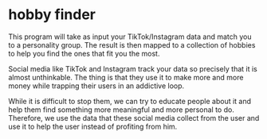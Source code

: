 # hobby finder

This program will take as input your TikTok/Instagram data and match you to a personality group. The result is then mapped to a collection of hobbies to help you find the ones that fit you the most. 

Social media like TikTok and Instagram track your data so precisely that it is almost unthinkable. The thing is that they use it to make more and more money while trapping their users in an addictive loop. 

While it is difficult to stop them, we can try to educate people about it and help them find something more meaningful and more personal to do. Therefore, we use the data that these social media collect from the user and use it to help the user instead of profiting from him.
